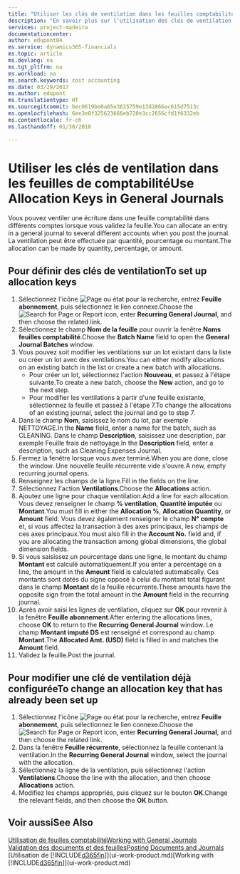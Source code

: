 ```yaml
---
title: "Utiliser les clés de ventilation dans les feuilles comptabilité | Microsoft Docs"
description: "En savoir plus sur l'utilisation des clés de ventilation dans les feuilles."
services: project-madeira
documentationcenter: 
author: edupont04
ms.service: dynamics365-financials
ms.topic: article
ms.devlang: na
ms.tgt_pltfrm: na
ms.workload: na
ms.search.keywords: cost accounting
ms.date: 03/29/2017
ms.author: edupont
ms.translationtype: HT
ms.sourcegitcommit: bec0619be0a65e3625759e13d2866ac615d7513c
ms.openlocfilehash: 6ee3e0f325623666eb720e3cc2656cfd1f6332eb
ms.contentlocale: fr-ch
ms.lasthandoff: 01/30/2018

---
```

# <a name="use-allocation-keys-in-general-journals"></a><span data-ttu-id="d9f5e-103">Utiliser les clés de ventilation dans les feuilles de comptabilité</span><span class="sxs-lookup"><span data-stu-id="d9f5e-103">Use Allocation Keys in General Journals</span></span>
<span data-ttu-id="d9f5e-104">Vous pouvez ventiler une écriture dans une feuille comptabilité dans différents comptes lorsque vous validez la feuille.</span><span class="sxs-lookup"><span data-stu-id="d9f5e-104">You can allocate an entry in a general journal to several different accounts when you post the journal.</span></span> <span data-ttu-id="d9f5e-105">La ventilation peut être effectuée par quantité, pourcentage ou montant.</span><span class="sxs-lookup"><span data-stu-id="d9f5e-105">The allocation can be made by quantity, percentage, or amount.</span></span>

## <a name="to-set-up-allocation-keys"></a><span data-ttu-id="d9f5e-106">Pour définir des clés de ventilation</span><span class="sxs-lookup"><span data-stu-id="d9f5e-106">To set up allocation keys</span></span>
1. <span data-ttu-id="d9f5e-107">Sélectionnez l'icône ![Page ou état pour la recherche](media/ui-search/search_small.png "Page ou état pour la recherche"), entrez **Feuille abonnement**, puis sélectionnez le lien connexe.</span><span class="sxs-lookup"><span data-stu-id="d9f5e-107">Choose the ![Search for Page or Report](media/ui-search/search_small.png "Search for Page or Report icon") icon, enter **Recurring General Journal**, and then choose the related link.</span></span>
2. <span data-ttu-id="d9f5e-108">Sélectionnez le champ **Nom de la feuille** pour ouvrir la fenêtre **Noms feuilles comptabilité**.</span><span class="sxs-lookup"><span data-stu-id="d9f5e-108">Choose the **Batch Name** field to open the **General Journal Batches** window.</span></span>
3. <span data-ttu-id="d9f5e-109">Vous pouvez soit modifier les ventilations sur un lot existant dans la liste ou créer un lot avec des ventilations.</span><span class="sxs-lookup"><span data-stu-id="d9f5e-109">You can either modify allocations on an existing batch in the list or create a new batch with allocations.</span></span>
   * <span data-ttu-id="d9f5e-110">Pour créer un lot, sélectionnez l'action **Nouveau**, et passez à l'étape suivante.</span><span class="sxs-lookup"><span data-stu-id="d9f5e-110">To create a new batch, choose the **New** action, and go to the next step.</span></span>
   * <span data-ttu-id="d9f5e-111">Pour modifier les ventilations à partir d'une feuille existante, sélectionnez la feuille et passez à l'étape 7.</span><span class="sxs-lookup"><span data-stu-id="d9f5e-111">To change the allocations of an existing journal, select the journal and go to step 7.</span></span>    
4. <span data-ttu-id="d9f5e-112">Dans le champ **Nom**, saisissez le nom du lot, par exemple NETTOYAGE.</span><span class="sxs-lookup"><span data-stu-id="d9f5e-112">In the **Name** field, enter a name for the batch, such as CLEANING.</span></span> <span data-ttu-id="d9f5e-113">Dans le champ **Description**, saisissez une description, par exemple Feuille frais de nettoyage.</span><span class="sxs-lookup"><span data-stu-id="d9f5e-113">In the **Description** field, enter a description, such as Cleaning Expenses Journal.</span></span>
5. <span data-ttu-id="d9f5e-114">Fermez la fenêtre lorsque vous avez terminé.</span><span class="sxs-lookup"><span data-stu-id="d9f5e-114">When you are done, close the window.</span></span> <span data-ttu-id="d9f5e-115">Une nouvelle feuille récurrente vide s'ouvre.</span><span class="sxs-lookup"><span data-stu-id="d9f5e-115">A new, empty recurring journal opens.</span></span>
6. <span data-ttu-id="d9f5e-116">Renseignez les champs de la ligne.</span><span class="sxs-lookup"><span data-stu-id="d9f5e-116">Fill in the fields on the line.</span></span>
7. <span data-ttu-id="d9f5e-117">Sélectionnez l'action **Ventilations**.</span><span class="sxs-lookup"><span data-stu-id="d9f5e-117">Choose the **Allocations** action.</span></span>
8. <span data-ttu-id="d9f5e-118">Ajoutez une ligne pour chaque ventilation.</span><span class="sxs-lookup"><span data-stu-id="d9f5e-118">Add a line for each allocation.</span></span> <span data-ttu-id="d9f5e-119">Vous devez renseigner le champ **% ventilation**, **Quantité imputée** ou **Montant**.</span><span class="sxs-lookup"><span data-stu-id="d9f5e-119">You must fill in either the **Allocation %**, **Allocation Quantity**, or **Amount** field.</span></span> <span data-ttu-id="d9f5e-120">Vous devez également renseigner le champ **N° compte** et, si vous affectez la transaction à des axes principaux, les champs de ces axes principaux.</span><span class="sxs-lookup"><span data-stu-id="d9f5e-120">You must also fill in the **Account No.** field and, if you are allocating the transaction among global dimensions, the global dimension fields.</span></span>
9. <span data-ttu-id="d9f5e-121">Si vous saisissez un pourcentage dans une ligne, le montant du champ **Montant** est calculé automatiquement.</span><span class="sxs-lookup"><span data-stu-id="d9f5e-121">If you enter a percentage on a line, the amount in the **Amount** field is calculated automatically.</span></span> <span data-ttu-id="d9f5e-122">Ces montants sont dotés du signe opposé à celui du montant total figurant dans le champ **Montant** de la feuille récurrente.</span><span class="sxs-lookup"><span data-stu-id="d9f5e-122">These amounts have the opposite sign from the total amount in the **Amount** field in the recurring journal.</span></span>
10. <span data-ttu-id="d9f5e-123">Après avoir saisi les lignes de ventilation, cliquez sur **OK** pour revenir à la fenêtre **Feuille abonnement**.</span><span class="sxs-lookup"><span data-stu-id="d9f5e-123">After entering the allocations lines, choose **OK** to return to the **Recurring General Journal** window.</span></span> <span data-ttu-id="d9f5e-124">Le champ **Montant imputé DS** est renseigné et correspond au champ **Montant**.</span><span class="sxs-lookup"><span data-stu-id="d9f5e-124">The **Allocated Amt. (USD)** field is filled in and matches the **Amount** field.</span></span>
11. <span data-ttu-id="d9f5e-125">Validez la feuille.</span><span class="sxs-lookup"><span data-stu-id="d9f5e-125">Post the journal.</span></span>

## <a name="to-change-an-allocation-key-that-has-already-been-set-up"></a><span data-ttu-id="d9f5e-126">Pour modifier une clé de ventilation déjà configurée</span><span class="sxs-lookup"><span data-stu-id="d9f5e-126">To change an allocation key that has already been set up</span></span>
1. <span data-ttu-id="d9f5e-127">Sélectionnez l'icône ![Page ou état pour la recherche](media/ui-search/search_small.png "Page ou état pour la recherche"), entrez **Feuille abonnement**, puis sélectionnez le lien connexe.</span><span class="sxs-lookup"><span data-stu-id="d9f5e-127">Choose the ![Search for Page or Report](media/ui-search/search_small.png "Search for Page or Report icon") icon, enter **Recurring General Journal**, and then choose the related link.</span></span>
2. <span data-ttu-id="d9f5e-128">Dans la fenêtre **Feuille récurrente**, sélectionnez la feuille contenant la ventilation.</span><span class="sxs-lookup"><span data-stu-id="d9f5e-128">In the **Recurring General Journal** window, select the journal with the allocation.</span></span>
3. <span data-ttu-id="d9f5e-129">Sélectionnez la ligne de la ventilation, puis sélectionnez l'action **Ventilations**.</span><span class="sxs-lookup"><span data-stu-id="d9f5e-129">Choose the line with the allocation, and then choose **Allocations** action.</span></span>
4. <span data-ttu-id="d9f5e-130">Modifiez les champs appropriés, puis cliquez sur le bouton **OK**.</span><span class="sxs-lookup"><span data-stu-id="d9f5e-130">Change the relevant fields, and then choose the **OK** button.</span></span>

## <a name="see-also"></a><span data-ttu-id="d9f5e-131">Voir aussi</span><span class="sxs-lookup"><span data-stu-id="d9f5e-131">See Also</span></span>
[<span data-ttu-id="d9f5e-132">Utilisation de feuilles comptabilité</span><span class="sxs-lookup"><span data-stu-id="d9f5e-132">Working with General Journals</span></span>](ui-work-general-journals.md)  
[<span data-ttu-id="d9f5e-133">Validation des documents et des feuilles</span><span class="sxs-lookup"><span data-stu-id="d9f5e-133">Posting Documents and Journals</span></span>](ui-post-documents-journals.md)  
<span data-ttu-id="d9f5e-134">[Utilisation de [!INCLUDE[d365fin](includes/d365fin_md.md)]](ui-work-product.md)</span><span class="sxs-lookup"><span data-stu-id="d9f5e-134">[Working with [!INCLUDE[d365fin](includes/d365fin_md.md)]](ui-work-product.md)</span></span>

